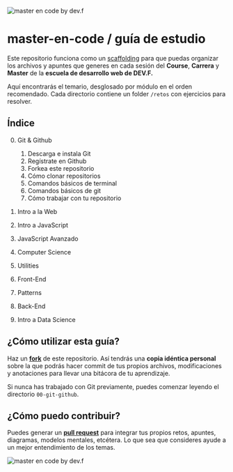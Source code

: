 ![master en code by dev.f](https://storage.googleapis.com/campus-cvs/lectures/master-en-code.jpeg)

# master-en-code / guía de estudio

Este repositorio funciona como un [scaffolding](https://en.wikipedia.org/wiki/Scaffold_(programming)) para que puedas organizar los archivos y apuntes que generes en cada sesión del **Course**, **Carrera** y **Master** de la **escuela de desarrollo web de DEV.F.**

Aquí encontrarás el temario, desglosado por módulo en el orden recomendado. Cada directorio contiene un folder `/retos` con ejercicios para resolver.

## Índice

0. Git & Github
   1. Descarga e instala Git
   2. Regístrate en Github
   3. Forkea este repositorio
   4. Cómo clonar repositorios
   5. Comandos básicos de terminal
   6. Comandos básicos de git
   7. Cómo trabajar con tu repositorio

1. Intro a la Web
2. Intro a JavaScript
3. JavaScript Avanzado
4. Computer Science
5. Utilities
6. Front-End
7. Patterns
8. Back-End
9. Intro a Data Science   

## ¿Cómo utilizar esta guía?

Haz un **[fork](https://docs.github.com/en/github/getting-started-with-github/quickstart/fork-a-repo)** de este repositorio. Así tendrás una **copia idéntica personal** sobre la que podrás hacer commit de tus propios archivos, modificaciones y anotaciones para llevar una bitácora de tu aprendizaje.

Si nunca has trabajado con Git previamente, puedes comenzar leyendo el directorio `00-git-github`.

## ¿Cómo puedo contribuir?

Puedes generar un **[pull request](https://www.freecodecamp.org/news/how-to-make-your-first-pull-request-on-github-3/)** para integrar tus propios retos, apuntes, diagramas, modelos mentales, etcétera. Lo que sea que consideres ayude a un mejor entendimiento de los temas.

![master en code by dev.f](https://storage.googleapis.com/campus-cvs/lectures/banner-code.jpeg)
